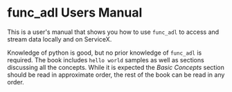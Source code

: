 # func_adl Users Manual

This is a user's manual that shows you how to use `func_adl` to access and stream data locally and on ServiceX.

Knowledge of python is good, but no prior knowledge of `func_adl` is required. The book includes `hello world` samples as well as sections discussing all the concepts. While it is expected the _Basic Concepts_ section should be read in approximate order, the rest of the book can be read in any order.

```{tableofcontents}
```
